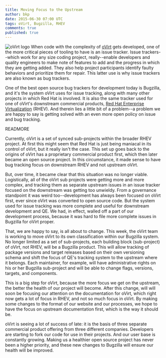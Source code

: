 ```yaml
---
title: Moving Focus to the Upstream
author: bkp
date: 2015-06-30 07:00 UTC
tags: oVirt, Bugzilla, RHEV
comments: true
published: true
---
```

![oVirt logo](blog/ovirt-logo.png) When code with the complexity of [oVirt](http://www.ovirt.org) gets developed, one of the more critical pieces of tooling to have is an issue tracker. Issue trackers--which work for any size coding project, really--enable developers and quality engineers to make note of features to add and the progress in which they are getting added. They also help project participants identify faulty behaviors and prioritize them for repair. This latter use is why issue trackers are also known as bug trackers. 

One of the best open source bug trackers for development today is Bugzilla, and it's the system oVirt uses for issue tracking, along with many other projects in which Red Hat is involved. It is also the same tracker used for one of oVirt's downstream commercial products, [Red Hat Enterprise Virtualization](http://www.redhat.com/en/technologies/virtualization) (RHEV). And therein lies a little bit of a problem--a problem we are happy to say is getting solved with an even more open policy on issue and bug tracking. 

READMORE

Currently, oVirt is a set of synced sub-projects within the broader RHEV project. At first this might seem that Red Hat is just being maniacal in its control of oVirt, but it really isn't the case. This set up goes back to the origins of oVirt has a proprietary commercial product first, which then later became an open source project. In this circumstance, it made sense to have bug tracking focus on downstream RHEV and not upstream oVirt. 

But, over time, it became clear that this situation was no longer viable. Logistically, all of the oVirt sub projects were getting more and more complex, and tracking them as separate upstream issues in an issue tracker focused on the downstream was getting too unwieldy. From a governance standpoint it was weird too--development has always been focused on oVirt first, ever since oVirt was converted to open source code. But the system used for issue tracking was more complete and useful for downstream development and QE. We had, in effect, walled off a part of our development process, because it was hard to file more complete issues in Bugzilla for oVirt proper. 

That, we are happy to say, is all about to change. This week, the oVirt team is working to move oVirt to its own classification within our Bugzilla system. No longer limited as a set of sub-projects, each building block (sub-project) of oVirt, not RHEV, will be a Bugzilla product. This will allow tracking of package versions and target releases based on their own versioning schema and shift the focus of QE's tracking system to the upstream where it belongs. Each maintainer, for example, will have administrative rights on his or her Bugzilla sub-project and will be able to change flags, versions, targets, and components. 

This is a big step for oVirt, because the more focus we get on the upstream, the better the health of our project will become. After this change, will will soon be focusing our attention on the documentation for oVirt, which right now gets a lot of focus in RHEV, and not so much focus in oVirt. By making some changes to the format of our website and our processes, we hope to have the focus on upstream documentation first, which is the way it should be. 

oVirt is seeing a lot of success of late: it is the basis of three separate commercial product offering from three different companies. Developers are starting to fork our code for use in their projects. And our user base is constantly growing. Making us a healthier open source project has never been a higher priority, and these new changes to Bugzilla will ensure our health will be improved.

